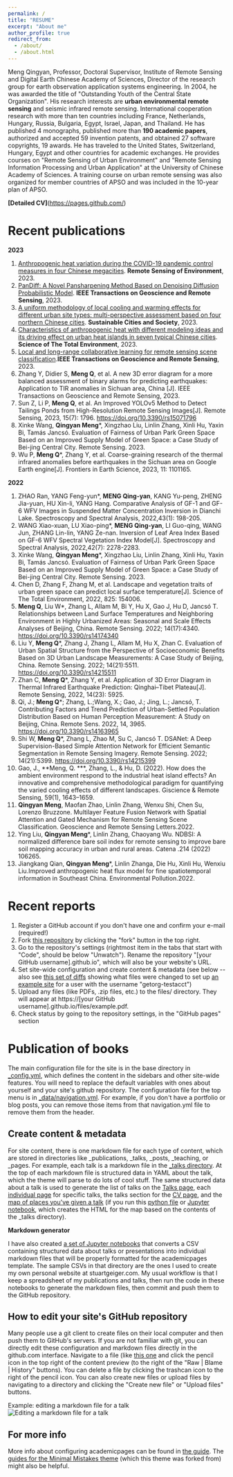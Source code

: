 ```yaml
---
permalink: /
title: "RESUME"
excerpt: "About me"
author_profile: true
redirect_from: 
  - /about/
  - /about.html
---
```


Meng Qingyan, Professor, Doctoral Supervisor, Institute of Remote Sensing and Digital Earth Chinese Academy of Sciences, Director of the research group for earth observation application systems engineering. In 2004, he was awarded the title of "Outstanding Youth of the Central State Organization".
His research interests are **urban environmental remote sensing** and seismic infrared remote sensing. International cooperation research with more than ten countries including France, Netherlands, Hungary, Russia, Bulgaria, Egypt, Israel, Japan, and Thailand. 
He has published 4 monographs, published more than **190 academic papers**, authorized and accepted 59 invention patents, and obtained 27 software copyrights, 19 awards. He has traveled to the United States, Switzerland, Hungary, Egypt and other countries for academic exchanges.
He provides courses on "Remote Sensing of Urban Environment" and "Remote Sensing Information Processing and Urban Application" at the University of Chinese Academy of Sciences. A training course on urban remote sensing was also organized for member countries of APSO and was included in the 10-year plan of APSO.

**[Detailed CV]**(https://pages.github.com/)

# Recent publications

**2023**

1. [Anthropogenic heat variation during the COVID-19 pandemic control measures in four Chinese megacities](https://www.sciencedirect.com/science/article/pii/S0034425723001530). **Remote Sensing of Environment**, 2023.
2. [PanDiff: A Novel Pansharpening Method Based on Denoising Diffusion Probabilistic Model](https://ieeexplore.ieee.org/abstract/document/10136205). **IEEE Transactions on Geoscience and Remote Sensing**, 2023.
3. [A uniform methodology of local cooling and warming effects for different urban site types: multi-perspective assessment based on four northern Chinese cities](https://www.sciencedirect.com/science/article/abs/pii/S2210670723002639). **Sustainable Cities and Society**, 2023.
4. [Characteristics of anthropogenic heat with different modeling ideas and its driving effect on urban heat islands in seven typical Chinese cities](https://www.sciencedirect.com/science/article/abs/pii/S0048969723026104). **Science of The Total Environment**, 2023.
5. [Local and long-range collaborative learning for remote sensing scene classification](https://ieeexplore.ieee.org/abstract/document/10093899).**IEEE Transactions on Geoscience and Remote Sensing**, 2023. 
6. Zhang Y, Didier S, **Meng Q**, et al. A new 3D error diagram for a more balanced assessment of binary alarms for predicting earthquakes: Application to TIR anomalies in Sichuan area, China [J]. IEEE Transactions on Geoscience and Remote Sensing, 2023. 
7. Sun Z, Li P, **Meng Q**, et al. An Improved YOLOv5 Method to Detect Tailings Ponds from High-Resolution Remote Sensing Images[J]. Remote Sensing, 2023, 15(7): 1796. https://doi.org/10.3390/rs15071796
8. Xinke Wang, **Qingyan Meng***, Xingzhao Liu, Linlin Zhang, Xinli Hu, Yaxin Bi, Tamás Jancsó. Evaluation of Fairness of Urban Park Green Space Based on an Improved Supply Model of Green Space: a Case Study of Bei-jing Central City. Remote Sensing. 2023.
9. Wu P, **Meng Q***, Zhang Y, et al. Coarse-graining research of the thermal infrared anomalies before earthquakes in the Sichuan area on Google Earth engine[J]. Frontiers in Earth Science, 2023, 11: 1101165.


**2022**

1. ZHAO Ran, YANG Feng-yun*, **MENG Qing-yan**, KANG Yu-peng, ZHENG Jia-yuan, HU Xin-li, YANG Hang. Comparative Analysis of GF-1 and GF-6 WFV Images in Suspended Matter Concentration Inversion in Dianchi Lake. Spectroscopy and Spectral Analysis, 2022,43(1): 198-205.
2. WANG Xiao-xuan, LU Xiao-ping*, **MENG Qing-yan**, LI Guo-qing, WANG Jun, ZHANG Lin-lin, YANG Ze-nan. Inversion of Leaf Area Index Based on GF-6 WFV Spectral Vegetation Index Model[J]. Spectroscopy and Spectral Analysis, 2022,42(7): 2278-2283. 
3. Xinke Wang, **Qingyan Meng***, Xingzhao Liu, Linlin Zhang, Xinli Hu, Yaxin Bi, Tamás Jancsó. Evaluation of Fairness of Urban Park Green Space Based on an Improved Supply Model of Green Space: a Case Study of Bei-jing Central City. Remote Sensing. 2023.
4. Chen D, Zhang F, Zhang M, et al. Landscape and vegetation traits of urban green space can predict local surface temperature[J]. Science of The Total Environment, 2022, 825: 154006.
5. **Meng Q**, Liu W*, Zhang L, Allam M, Bi Y, Hu X, Gao J, Hu D, Jancsó T. Relationships between Land Surface Temperatures and Neighboring Environment in Highly Urbanized Areas: Seasonal and Scale Effects Analyses of Beijing, China. Remote Sensing. 2022; 14(17):4340. https://doi.org/10.3390/rs14174340
6. Liu Y, **Meng Q***, Zhang J, Zhang L, Allam M, Hu X, Zhan C. Evaluation of Urban Spatial Structure from the Perspective of Socioeconomic Benefits Based on 3D Urban Landscape Measurements: A Case Study of Beijing, China. Remote Sensing. 2022; 14(21):5511. https://doi.org/10.3390/rs14215511
7. Zhan C, **Meng Q***, Zhang Y, et al. Application of 3D Error Diagram in Thermal Infrared Earthquake Prediction: Qinghai–Tibet Plateau[J]. Remote Sensing, 2022, 14(23): 5925.
8. Qi, J.; **Meng Q***; Zhang, L.;Wang, X.; Gao, J.; Jing, L.; Jancsó, T. Contributing Factors and Trend Prediction of Urban-Settled Population Distribution Based on Human Perception Measurement: A Study on Beijing, China. Remote Sens. 2022, 14, 3965. https://doi.org/10.3390/rs14163965
9. Shi W, **Meng Q***, Zhang L, Zhao M, Su C, Jancsó T. DSANet: A Deep Supervision-Based Simple Attention Network for Efficient Semantic Segmentation in Remote Sensing Imagery. Remote Sensing. 2022; 14(21):5399. https://doi.org/10.3390/rs14215399 
10. Gao, J., **Meng, Q. ***, Zhang, L., & Hu, D. (2022). How does the ambient environment respond to the industrial heat island effects? An innovative and comprehensive methodological paradigm for quantifying the varied cooling effects of different landscapes. Giscience & Remote Sensing, 59(1), 1643–1659.
11. **Qingyan Meng**, Maofan Zhao, Linlin Zhang, Wenxu Shi, Chen Su, Lorenzo Bruzzone. Multilayer Feature Fusion Network with Spatial Attention and Gated Mechanism for Remote Sensing Scene Classification. Geoscience and Remote Sensing Letters.2022.
12. Ying Liu, **Qingyan Meng***, Linlin Zhang, Chaoyang Wu. NDBSI: A normalized difference bare soil index for remote sensing to improve bare soil mapping accuracy in urban and rural areas. Catena .214 (2022) 106265.
13. Jiangkang Qian, **Qingyan Meng***, Linlin Zhanga, Die Hu, Xinli Hu, Wenxiu Liu.Improved anthropogenic heat flux model for fine spatiotemporal information in Southeast China. Environmental Pollution.2022.


Recent reports 
======
1. Register a GitHub account if you don't have one and confirm your e-mail (required!)
1. Fork [this repository](https://github.com/academicpages/academicpages.github.io) by clicking the "fork" button in the top right. 
1. Go to the repository's settings (rightmost item in the tabs that start with "Code", should be below "Unwatch"). Rename the repository "[your GitHub username].github.io", which will also be your website's URL.
1. Set site-wide configuration and create content & metadata (see below -- also see [this set of diffs](http://archive.is/3TPas) showing what files were changed to set up [an example site](https://getorg-testacct.github.io) for a user with the username "getorg-testacct")
1. Upload any files (like PDFs, .zip files, etc.) to the files/ directory. They will appear at https://[your GitHub username].github.io/files/example.pdf.  
1. Check status by going to the repository settings, in the "GitHub pages" section

Publication of books 
======
The main configuration file for the site is in the base directory in [_config.yml](https://github.com/academicpages/academicpages.github.io/blob/master/_config.yml), which defines the content in the sidebars and other site-wide features. You will need to replace the default variables with ones about yourself and your site's github repository. The configuration file for the top menu is in [_data/navigation.yml](https://github.com/academicpages/academicpages.github.io/blob/master/_data/navigation.yml). For example, if you don't have a portfolio or blog posts, you can remove those items from that navigation.yml file to remove them from the header. 

Create content & metadata
------
For site content, there is one markdown file for each type of content, which are stored in directories like _publications, _talks, _posts, _teaching, or _pages. For example, each talk is a markdown file in the [_talks directory](https://github.com/academicpages/academicpages.github.io/tree/master/_talks). At the top of each markdown file is structured data in YAML about the talk, which the theme will parse to do lots of cool stuff. The same structured data about a talk is used to generate the list of talks on the [Talks page](https://academicpages.github.io/talks), each [individual page](https://academicpages.github.io/talks/2012-03-01-talk-1) for specific talks, the talks section for the [CV page](https://academicpages.github.io/cv), and the [map of places you've given a talk](https://academicpages.github.io/talkmap.html) (if you run this [python file](https://github.com/academicpages/academicpages.github.io/blob/master/talkmap.py) or [Jupyter notebook](https://github.com/academicpages/academicpages.github.io/blob/master/talkmap.ipynb), which creates the HTML for the map based on the contents of the _talks directory).

**Markdown generator**

I have also created [a set of Jupyter notebooks](https://github.com/academicpages/academicpages.github.io/tree/master/markdown_generator
) that converts a CSV containing structured data about talks or presentations into individual markdown files that will be properly formatted for the academicpages template. The sample CSVs in that directory are the ones I used to create my own personal website at stuartgeiger.com. My usual workflow is that I keep a spreadsheet of my publications and talks, then run the code in these notebooks to generate the markdown files, then commit and push them to the GitHub repository.

How to edit your site's GitHub repository
------
Many people use a git client to create files on their local computer and then push them to GitHub's servers. If you are not familiar with git, you can directly edit these configuration and markdown files directly in the github.com interface. Navigate to a file (like [this one](https://github.com/academicpages/academicpages.github.io/blob/master/_talks/2012-03-01-talk-1.md) and click the pencil icon in the top right of the content preview (to the right of the "Raw | Blame | History" buttons). You can delete a file by clicking the trashcan icon to the right of the pencil icon. You can also create new files or upload files by navigating to a directory and clicking the "Create new file" or "Upload files" buttons. 

Example: editing a markdown file for a talk
![Editing a markdown file for a talk](/images/editing-talk.png)

For more info
------
More info about configuring academicpages can be found in [the guide](https://academicpages.github.io/markdown/). The [guides for the Minimal Mistakes theme](https://mmistakes.github.io/minimal-mistakes/docs/configuration/) (which this theme was forked from) might also be helpful.
